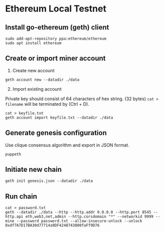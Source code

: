 # Ethereum Local Testnet

## Install go-ethereum (geth) client

```
sudo add-apt-repository ppa:ethereum/ethereum
sudo apt install ethereum
```

## Create or import miner account

1. Create new account

```
geth account new --datadir ./data
```

2. Import existing account

Private key should consist of 64 characters of hex string. (32 bytes)
`cat > filename` will be terminated by (Ctrl + D).

```
cat > keyfile.txt
geth account import keyfile.txt --datadir ./data
```

## Generate genesis configuration

Use clique consensus algorithm and export in JSON format.

```
puppeth
```

## Initiate new chain

```
geth init genesis.json --datadir ./data
```

## Run chain

```
cat > password.txt
geth --datadir ./data --http --http.addr 0.0.0.0 --http.port 8545 --http.api eth,web3,net,admin --http.corsdomain "*" --networkid 9999 --mine --password password.txt --allow-insecure-unlock --unlock 0xdf7A7D17BA30d77714a9DF4248743800faFf9D76
```
